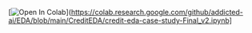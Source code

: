 [![Open In Colab](https://colab.research.google.com/assets/colab-badge.svg)](https://colab.research.google.com/github/addicted-ai/EDA/blob/main/CreditEDA/credit-eda-case-study-Final_v2.ipynb]